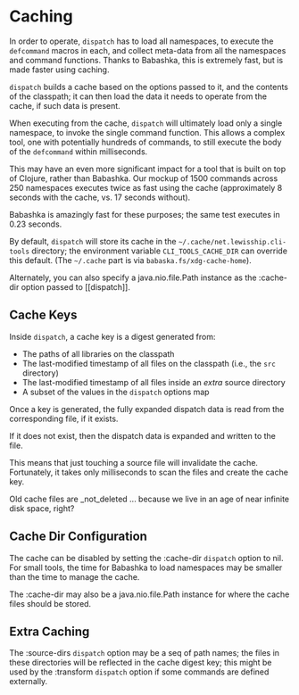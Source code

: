 # Caching

In order to operate, `dispatch` has to load all namespaces, to execute the `defcommand` macros in each,
and collect meta-data from all the namespaces and command functions.  Thanks to Babashka, this is extremely fast,
but is made faster using caching.

`dispatch` builds a cache based on the options passed to it, and the contents of the classpath; it can then
load the data it needs to operate from the cache, if such data is present.

When executing from the cache, `dispatch` will ultimately load only a single namespace,
to invoke the single command function.  This allows a complex tool, one with potentially hundreds of commands, to
still execute the body
of the `defcommand` within milliseconds.

This may have an even more significant impact for a tool that is built on top of Clojure, rather than Babashka.
Our mockup of 1500 commands across 250 namespaces executes twice as fast using the cache (approximately
8 seconds with the cache, vs. 17 seconds without).

Babashka is amazingly fast for these purposes; the same test executes in 0.23 seconds.

By default, `dispatch` will store its cache in the `~/.cache/net.lewisship.cli-tools` directory; the environment variable
`CLI_TOOLS_CACHE_DIR` can override this default. (The `~/.cache` part is via
`babaska.fs/xdg-cache-home`). 

Alternately, you can also specify a java.nio.file.Path instance as the :cache-dir option passed
to [[dispatch]].

## Cache Keys

Inside `dispatch`, a cache key is a digest generated from:

- The paths of all libraries on the classpath
- The last-modified timestamp of all files on the classpath (i.e., the `src` directory)
- The last-modified timestamp of all files inside an _extra_ source directory
- A subset of the values in the `dispatch` options map

Once a key is generated, the fully expanded dispatch data is read from the corresponding file, if it exists.

If it does not exist, then the dispatch data is expanded and written to the file.

This means that just touching a source file will invalidate the cache.  Fortunately, it takes only milliseconds
to scan the files and create the cache key.

Old cache files are _not_deleted ... because we live in an age of near infinite disk space, right?

## Cache Dir Configuration

The cache can be disabled by setting the :cache-dir `dispatch` option to nil.  For small tools, the time
for Babashka to load namespaces may be smaller than the time to manage the cache.

The :cache-dir may also be a java.nio.file.Path instance for where the cache files should be stored.

## Extra Caching

The :source-dirs `dispatch` option may be a seq of path names; the files in these directories will be reflected in the cache digest key; this might be used by the :transform `dispatch` option if some commands are defined externally.
